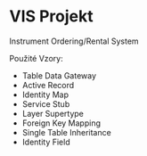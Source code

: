 # VIS Projekt

Instrument Ordering/Rental System

Použité Vzory:

 - Table Data Gateway
 - Active Record
 - Identity Map
 - Service Stub
 - Layer Supertype
 - Foreign Key Mapping
 - Single Table Inheritance
 - Identity Field
